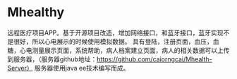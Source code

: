 # Mhealthy
远程医疗项目APP。基于开源项目改造，增加网络接口，和蓝牙接口，蓝牙实现不是很好，所以心电展示的时候使用模拟数据。
具有登陆，注册页面，血压，血糖，心电测量展示页面，系统帮助，病人档案建立页面，病人的相关数据可以上传到服务器，（服务器github地址：https://github.com/caiorngcai/Mhealth-Server）
服务器使用java ee技术编写而成。

